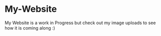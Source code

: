 # My-Website
My Website is a work in Progress but check out my image uploads to see how it is coming along :)
